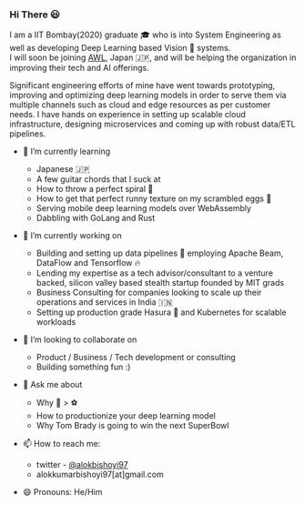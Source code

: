 ### Hi There 😃
I am a IIT Bombay(2020) graduate 🎓 who is into System Engineering as well as developing Deep Learning based Vision 👀 systems.  
I will soon be joining [AWL](https://awl.co.jp/en/), Japan 🇯🇵, and will be helping the organization in improving their tech and AI offerings.

Significant engineering efforts of mine have went towards prototyping, improving and optimizing deep learning models in order to serve them via multiple channels such as cloud and edge resources as per customer needs. I have hands on experience in setting up scalable cloud infrastructure, designing microservices and coming up with robust data/ETL pipelines.

- 🌱 I’m currently learning
  - Japanese 🇯🇵
  - A few guitar chords that I suck at
  - How to throw a perfect spiral 🏈
  - How to get that perfect runny texture on my scrambled eggs 🍳
  - Serving mobile deep learning models over WebAssembly
  - Dabbling with GoLang and Rust
  
- 🔭 I’m currently working on
  - Building and setting up data pipelines 🚰 employing Apache Beam, DataFlow and Tensorflow 🔥
  - Lending my expertise as a tech advisor/consultant to a venture backed, silicon valley based stealth startup founded by MIT grads
  - Business Consulting for companies looking to scale up their operations and services in India 🇮🇳
  - Setting up production grade Hasura 👿 and Kubernetes for scalable workloads

- 👯 I’m looking to collaborate on
  - Product / Business / Tech development or consulting
  - Building something fun :) 
  
- 💬 Ask me about
  - Why 🏈 > ⚽
  - How to productionize your deep learning model
  - Why Tom Brady is going to win the next SuperBowl

- 📫 How to reach me:
  -  twitter - [@alokbishoyi97](https://twitter.com/alokbishoyi97)
  -  alokkumarbishoyi97[at]gmail.com
  
- 😄 Pronouns: He/Him


